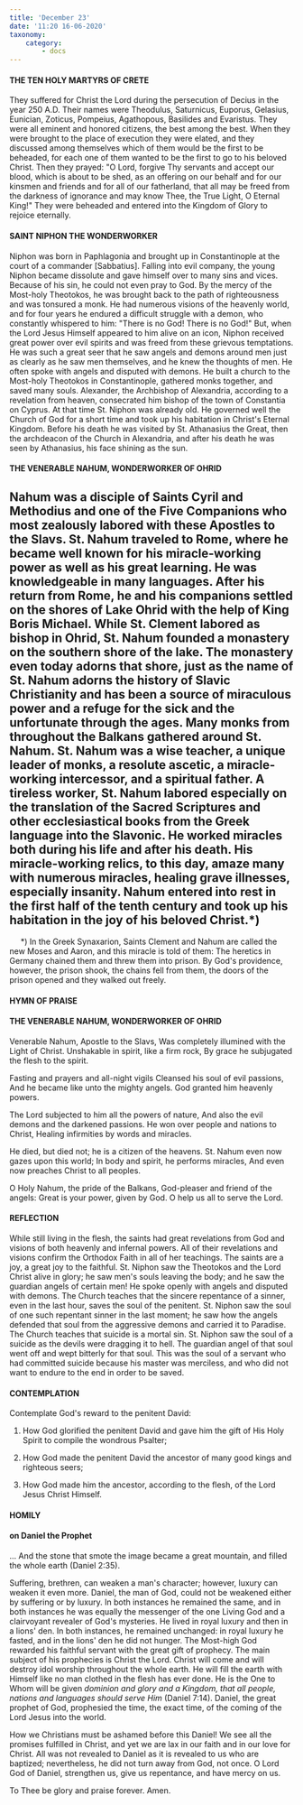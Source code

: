 ```yaml
---
title: 'December 23'
date: '11:20 16-06-2020'
taxonomy:
    category:
        - docs
---
```


#### THE TEN HOLY MARTYRS OF CRETE

They suffered for Christ the Lord during the persecution of Decius in the year 250 A.D. Their names were Theodulus, Saturnicus, Euporus, Gelasius, Eunician, Zoticus, Pompeius, Agathopous, Basilides and Evaristus. They were all eminent and honored citizens, the best among the best. When they were brought to the place of execution they were elated, and they discussed among themselves which of them would be the first to be beheaded, for each one of them wanted to be the first to go to his beloved Christ. Then they prayed: "O Lord, forgive Thy servants and accept our blood, which is about to be shed, as an offering on our behalf and for our kinsmen and friends and for all of our fatherland, that all may be freed from the darkness of ignorance and may know Thee, the True Light, O Eternal King!" They were beheaded and entered into the Kingdom of Glory to rejoice eternally.

#### SAINT NIPHON THE WONDERWORKER

Niphon was born in Paphlagonia and brought up in Constantinople at the court of a commander [Sabbatius]. Falling into evil company, the young Niphon became dissolute and gave himself over to many sins and vices. Because of his sin, he could not even pray to God. By the mercy of the Most-holy Theotokos, he was brought back to the path of righteousness and was tonsured a monk. He had numerous visions of the heavenly world, and for four years he endured a difficult struggle with a demon, who constantly whispered to him: "There is no God! There is no God!" But, when the Lord Jesus Himself appeared to him alive on an icon, Niphon received great power over evil spirits and was freed from these grievous temptations. He was such a great seer that he saw angels and demons around men just as clearly as he saw men themselves, and he knew the thoughts of men. He often spoke with angels and disputed with demons. He built a church to the Most-holy Theotokos in Constantinople, gathered monks together, and saved many souls. Alexander, the Archbishop of Alexandria, according to a revelation from heaven, consecrated him bishop of the town of Constantia on Cyprus. At that time St. Niphon was already old. He governed well the Church of God for a short time and took up his habitation in Christ's Eternal Kingdom. Before his death he was visited by St. Athanasius the Great, then the archdeacon of the Church in Alexandria, and after his death he was seen by Athanasius, his face shining as the sun.

#### THE VENERABLE NAHUM, WONDERWORKER OF OHRID

Nahum was a disciple of Saints Cyril and Methodius and one of the Five Companions who most zealously labored with these Apostles to the Slavs. St. Nahum traveled to Rome, where he became well known for his miracle-working power as well as his great learning. He was knowledgeable in many languages. After his return from Rome, he and his companions settled on the shores of Lake Ohrid with the help of King Boris Michael. While St. Clement labored as bishop in Ohrid, St. Nahum founded a monastery on the southern shore of the lake. The monastery even today adorns that shore, just as the name of St. Nahum adorns the history of Slavic Christianity and has been a source of miraculous power and a refuge for the sick and the unfortunate through the ages. Many monks from throughout the Balkans gathered around St. Nahum. St. Nahum was a wise teacher, a unique leader of monks, a resolute ascetic, a miracle-working intercessor, and a spiritual father. A tireless worker, St. Nahum labored especially on the translation of the Sacred Scriptures and other ecclesiastical books from the Greek language into the Slavonic. He worked miracles both during his life and after his death. His miracle-working relics, to this day, amaze many with numerous miracles, healing grave illnesses, especially insanity. Nahum entered into rest in the first half of the tenth century and took up his habitation in the joy of his beloved Christ.*)
--------------------
     *) In the Greek Synaxarion, Saints Clement and Nahum are called the new Moses and Aaron, and this miracle is told of them: The heretics in Germany chained them and threw them into prison. By God's providence, however, the prison shook, the chains fell from them, the doors of the prison opened and they walked out freely.



#### HYMN OF PRAISE

#### THE VENERABLE NAHUM, WONDERWORKER OF OHRID

Venerable Nahum, Apostle to the Slavs,
Was completely illumined with the Light of Christ.
Unshakable in spirit, like a firm rock,
By grace he subjugated the flesh to the spirit.

Fasting and prayers and all-night vigils
Cleansed his soul of evil passions,
And he became like unto the mighty angels.
God granted him heavenly powers.

The Lord subjected to him all the powers of nature,
And also the evil demons and the darkened passions.
He won over people and nations to Christ,
Healing infirmities by words and miracles.

He died, but died not; he is a citizen of the heavens.
St. Nahum even now gazes upon this world;
In body and spirit, he performs miracles,
And even now preaches Christ to all peoples.

O Holy Nahum, the pride of the Balkans,
God-pleaser and friend of the angels:
Great is your power, given by God.
O help us all to serve the Lord.



#### REFLECTION

While still living in the flesh, the saints had great revelations from God and visions of both heavenly and infernal powers. All of their revelations and visions confirm the Orthodox Faith in all of her teachings. The saints are a joy, a great joy to the faithful. St. Niphon saw the Theotokos and the Lord Christ alive in glory; he saw men's souls leaving the body; and he saw the guardian angels of certain men! He spoke openly with angels and disputed with demons. The Church teaches that the sincere repentance of a sinner, even in the last hour, saves the soul of the penitent. St. Niphon saw the soul of one such repentant sinner in the last moment; he saw how the angels defended that soul from the aggressive demons and carried it to Paradise. The Church teaches that suicide is a mortal sin. St. Niphon saw the soul of a suicide as the devils were dragging it to hell. The guardian angel of that soul went off and wept bitterly for that soul. This was the soul of a servant who had committed suicide because his master was merciless, and who did not want to endure to the end in order to be saved.



#### CONTEMPLATION

Contemplate God's reward to the penitent David:

1.  How God glorified the penitent David and gave him the gift of His Holy Spirit to compile the wondrous Psalter;

1.  How God made the penitent David the ancestor of many good kings and righteous seers;

1.  How God made him the ancestor, according to the flesh, of the Lord Jesus Christ Himself.



#### HOMILY

#### on Daniel the Prophet

… And the stone that smote the image became a great mountain, and filled the whole earth (Daniel 2:35).

Suffering, brethren, can weaken a man's character; however, luxury can weaken it even more. Daniel, the man of God, could not be weakened either by suffering or by luxury. In both instances he remained the same, and in both instances he was equally the messenger of the one Living God and a clairvoyant revealer of God's mysteries. He lived in royal luxury and then in a lions' den. In both instances, he remained unchanged: in royal luxury he fasted, and in the lions' den he did not hunger. The Most-high God rewarded his faithful servant with the great gift of prophecy. The main subject of his prophecies is Christ the Lord. Christ will come and will destroy idol worship throughout the whole earth. He will fill the earth with Himself like no man clothed in the flesh has ever done. He is the One to Whom will be given *dominion and glory and a Kingdom, that all people, nations and languages should serve Him* (Daniel 7:14). Daniel, the great prophet of God, prophesied the time, the exact time, of the coming of the Lord Jesus into the world.

How we Christians must be ashamed before this Daniel! We see all the promises fulfilled in Christ, and yet we are lax in our faith and in our love for Christ. All was not revealed to Daniel as it is revealed to us who are baptized; nevertheless, he did not turn away from God, not once. O Lord God of Daniel, strengthen us, give us repentance, and have mercy on us.

To Thee be glory and praise forever. Amen.
